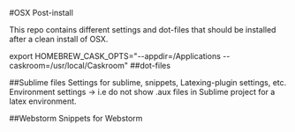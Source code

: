 #OSX Post-install

This repo contains different settings and dot-files that should be installed after a clean install of OSX.

export HOMEBREW_CASK_OPTS="--appdir=/Applications --caskroom=/usr/local/Caskroom"
##dot-files

##Sublime files
Settings for sublime, snippets, Latexing-plugin settings, etc.
Environment settings -> i.e do not show .aux files in Sublime project for a latex environment.

##Webstorm
Snippets for Webstorm
